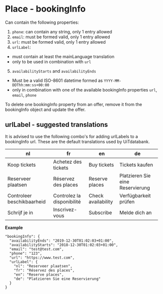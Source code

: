 ---
---

# Place - bookingInfo

Can contain the following properties:

1. `phone`: can contain any string, only 1 entry allowed
2. `email`: must be formed valid, only 1 entry allowed
3. `url`: must be formed valid, only 1 entry allowed
4. `urlLabel`:
  * must contain at least the mainLanguage translation
  * only to be used in combination with `url`
5. `availabilityStarts` and `availabilityEnds`
  * Must be a valid ISO-8601 datetime formed as `YYYY-MM-DDThh:mm:ss+00:00`
  * only in combination with one of the available bookingInfo properties `url`, `email`, `phone`

To delete one bookingInfo property from an offer, remove it from the bookingInfo object and update the offer.

## urlLabel - suggested translations
It is advised to use the following combo's for adding urlLabels to a bookingInfo url. These are the default translations used by UiTdatabank.

| nl | fr | en | de |
| -- | -- | -- | -- |
| Koop tickets | Achetez des tickets| Buy tickets | Tickets kaufen |
| Reserveer plaatsen | Réservez des places | Reserve places | Platzieren Sie eine Reservierung |
| Controleer beschikbaarheid | Controlez la disponibilité | Check availability | Verfügbarkeit prüfen |
| Schrijf je in | Inscrivez-vous | Subscribe | Melde dich an |

**Example**

```
"bookingInfo": {
  "availabilityEnds": "2019-12-30T01:02:03+01:00",
  "availabilityStarts": "2018-12-30T01:02:03+01:00",
  "email": "test@test.com",
  "phone": "123",
  "url": "https://www.test.com",
  "urlLabel": {
    "nl": "Reserveer plaatsen",
    "fr": "Réservez des places",
    "en": "Reserve places",
    "de": "Platzieren Sie eine Reservierung"
  }
}
```
